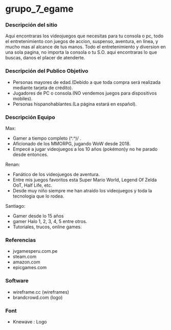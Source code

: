 # grupo_7_egame

### Descripción del sitio
Aqui encontraras los videojuegos que necesitas para tu consola o pc, todo el entretenimiento con juegos de accion, suspenso, aventura, en línea, y mucho mas al alcance de tus manos. Todo el entretenimiento y diversion en una sola pagina, no importa la consola o tu S.O. aqui encontraras lo que buscas, danos el placer de atenderte.

### Descripción del Publico Objetivo
- Personas mayores de edad.(Debido a que toda compra será realizada mediante tarjeta de crédito).
- Jugadores de PC o consola.(NO vendemos juegos para dispositivos mobiles).
- Personas hispanohablantes.(La página estará en español). 

### Descripción Equipo
Max:
- Gamer a tiempo completo  \(^.^)/  .
- Aficionado de los MMORPG, jugando WoW desde 2018.
- Empecé a jugar videojuegos a los 10 años (pokémon)y no he parado desde entonces.

Renan:
- Fanático de los videojuegos de aventura.
- Entre mis juegos favoritos esta Super Mario World, Legend Of Zelda OoT, Half Life, etc. 
- Desde muy niño siempre me han atraído los videojuegos y toda la tecnologia que lo rodea.
  
Santiago: 
- Gamer desde lo 15 años
- gamer Halo 1, 2, 3, 4, 5 entre otros.
- Tutoriales, trucos, online games.

### Referencias
- jvgamesperu.com.pe
- steam.com
- amazon.com
- epicgames.com

### Software
- wireframe.cc (wireframes)
- brandcrowd.com (logo)

### Font
- Knewave : Logo


